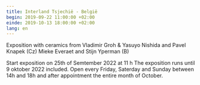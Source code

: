 ```yaml
---
title: Interland Tsjechië - België
begin: 2019-09-22 11:00:00 +02:00
einde: 2019-10-13 18:00:00 +02:00
lang: en
---
```


Exposition with ceramics from 
Vladimir Groh & Yasuyo Nishida and Pavel Knapek (Cz)
Mieke Everaet and Stijn Yperman (B)

Start exposition on 25th of Semtember 2022 at 11 h
The exposition runs until 9 oktober 2022 included.
Open every Friday, Saterday and Sunday between 14h and 18h and after appointment the entire month of October.
